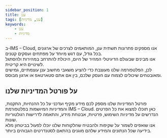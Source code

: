 ```yaml
---
sidebar_position: 1
title: ענן
tags: [ענן, מדיניות]
keywords:
    - ענן
    - מדיניות
---
```


ב-IMS – Cloud, אנו מספקים פתרונות תשתית ענן, המותאמים לצרכים של ארגונים בכל גודל, עם דגש מיוחד על מפתחים ועסקים קטנים.  
אנו מבינים שבעולם הדיגיטלי המהיר של היום, היכולת להתרחב במהירות ולהסתגל לשינויים היא קריטית.  
לכן, הפלטפורמה שלנו מעוצבת כדי להציע משאבי מחשוב ענן עוצמתיים, גמישים ומאובטחים שיכולים לצמוח עם העסק שלכם, בין אם אתם סטארטאפ או ארגון מבוסס.

## על פורטל המדיניות שלנו  
פורטל המדיניות שלנו מספק לכם מידע מקיף ועדכני על כל ההנחיות, התקנות, והמדיניות המיושמות בפלטפורמת IMS – Cloud. כאן תוכלו למצוא את כל הפרטים הנדרשים על מדיניות השימוש, פרטיות, אבטחת מידע, והתאמה לדרישות רגולטוריות שונות.  
אנו שואפים לשמור על שקיפות ולהבטיח שהלקוחות שלנו יוכלו לפעול בביטחון מלא בידיעה שכל הנתונים והמידע שלהם מוגנים בהתאם לסטנדרטים הגבוהים ביותר.  